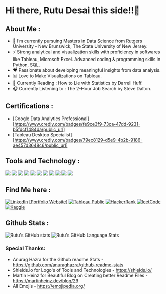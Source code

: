# Hi there, Rutu Desai this side!!👋
<!--
**rutudesai/rutudesai** is a ✨ _special_ ✨ repository because its `README.md` (this file) appears on your GitHub profile.

Here are some ideas to get you started:

- 🔭 I’m currently working on ...
- 🌱 I’m currently learning ...
- 👯 I’m looking to collaborate on ...
- 🤔 I’m looking for help with ...
- 💬 Ask me about ...
- 📫 How to reach me: ...
- 😄 Pronouns: ...
- ⚡ Fun fact: ...
-->
## About Me :
- 🌱 I’m currently pursuing Masters in Data Science from Rutgers University - New Brunswick, The State University of New Jersey.
- ⚡ Strong analytical and visualization skills with proficiency in softwares like Tableau, Microsoft Excel. Advanced coding & programming skills in Python, SQL.
- ❤️ Passionate about developing meaningful insights from data analysis.
- 📊 Love to Make Visualizations on Tableau.
- 📖 Currently Reading : How to Lie with Statistics by Darrell Huff.
- 🎧 Currently Listening to : The 2-Hour Job Search by Steve Dalton.

## Certifications :
- [Google Data Analytics Professional][https://www.credly.com/badges/fe9ce3f9-73ca-47dd-9231-b5fdcf1484da/public_url] 
- [Tableau Desktop Specialist][https://www.credly.com/badges/79ec8129-d5e9-4b2b-9186-ae457d3648c6/public_url]

## Tools and Technology :
![](https://img.shields.io/badge/Python-informational?style=flat&logo=python&logoColor=white&color=blueviolet)
![](https://img.shields.io/badge/R-informational?style=flat&logo=r&logoColor=white&color=blueviolet)
![](https://img.shields.io/badge/Tableau-informational?style=flat&logo=tableau&logoColor=white&color=blueviolet)
![](https://img.shields.io/badge/SQL-informational?style=flat&logo=mysql&logoColor=white&color=blueviolet)
![](https://img.shields.io/badge/Streamlit-informational?style=flat&logo=streamlit&logoColor=white&color=blueviolet)
![](https://img.shields.io/badge/RegressionAnalysis-informational?style=flat&logo=regression&logoColor=white&color=blueviolet)
![](https://img.shields.io/badge/NaturalLanguageProcessing-informational?style=flat&logo=nlp&logoColor=white&color=blueviolet)
![](https://img.shields.io/badge/MicrosoftExcel-informational?style=flat&logo=microsoftexcel&logoColor=white&color=blueviolet)
![](https://img.shields.io/badge/HTML-informational?style=flat&logo=html5&logoColor=white&color=blueviolet)
![](https://img.shields.io/badge/CSS-informational?style=flat&logo=css3&logoColor=white&color=blueviolet)
![](https://img.shields.io/badge/AdobeXD-informational?style=flat&logo=adobexd&logoColor=white&color=blueviolet)

## Find Me here :
[![LinkedIn](https://img.shields.io/badge/LinkedIn-informational?style=flat&logo=linkedin&logoColor=white&color=blue)][1]
[[Portfolio Website]][2]
[![Tableau Public](https://img.shields.io/badge/Tableau-informational?style=flat&logo=tableau&logoColor=white&color=blueviolet)][3]
[![HackerRank](https://img.shields.io/badge/HackerRank-informational?style=flat&logo=hackerrank&logoColor=white&color=green)][4]
[![leetCode](https://img.shields.io/badge/leetCode-informational?style=flat&logo=leetcode&logoColor=white&color=orange)][5]
[![Kaggle](https://img.shields.io/badge/Kaggle-informational?style=flat&logo=kaggle&logoColor=white&color=9cf)][6]
<!--[![Twitter][7.2]][7]-->

<!-- Links to your social media accounts -->

[1]: https://www.linkedin.com/in/rutudesai2903/
[2]: https://rutudesai.github.io/
[3]: https://public.tableau.com/app/profile/rutu8663#!/
[4]: https://www.hackerrank.com/rutudesai2903?hr_r=1
[5]: https://leetcode.com/rutudesai2903/
[6]: https://www.kaggle.com/rutudesai29
<!--[7]:-->

## Github Stats :
![Rutu's GitHub stats](https://github-readme-stats.vercel.app/api?username=rutudesai&show_icons=true&theme=radical)
![Rutu's GitHub Language Stats](https://github-readme-stats.vercel.app/api/top-langs/?username=rutudesai&theme=radical&layout=compact)


### Special Thanks:
- Anurag Hazra for the Github readme Stats - https://github.com/anuraghazra/github-readme-stats
- Shields.io for Logo's of Tools and Technologies - https://shields.io/
- Martin Heinz for Beautiful Blog on Creating better Readme Files - https://martinheinz.dev/blog/29
- All Emojis - https://emojipedia.org/